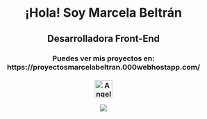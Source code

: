 
<h1 align="center"> ¡Hola! Soy Marcela Beltrán</h1>
<h2  align="center"> Desarrolladora Front-End</h2>
<h3  align="center"> Puedes ver mis proyectos en: https://proyectosmarcelabeltran.000webhostapp.com/<br/><br/>
 <a href="https://www.linkedin.com/in/marcela-beltr%C3%A1n-rodrigu%C3%A9z-a4394a228/" >
    <img src="https://www.vectorlogo.zone/logos/linkedin/linkedin-icon.svg" alt="Angel Santiago Jaime Zavala's LinkedIn Profile" height="40" width="40">
  </a>
 <br/>
</h3>

<!--
**yulybeltran/yulybeltran** is a ✨ _special_ ✨ repository because its `README.md` (this file) appears on your GitHub profile.

Here are some ideas to get you started:

- 🔭 I’m currently working on ...
- 🌱 I’m currently learning ...
- 👯 I’m looking to collaborate on ...
- 🤔 I’m looking for help with ...
- 💬 Ask me about ...
- 📫 How to reach me: ...
- 😄 Pronouns: ...
- ⚡ Fun fact: ...
-->

<p align="center">
<img src="https://github-readme-stats.vercel.app/api?username=yulybeltran&show_icons=true&theme=radical&title_color=2AA9AF&text_color=fff&icon_color=2AA9AF">

<!--![yulybeltran](https://github-readme-stats.vercel.app/api/top-langs/?username=yulybeltran&theme=radical&title_color=2AA9AF&text_color=fff)-->

</p>



